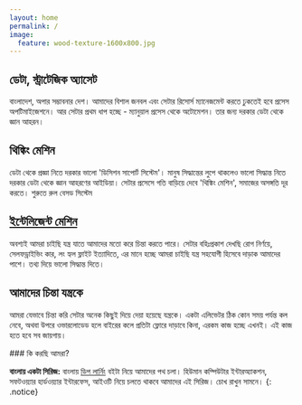 ```yaml
---
layout: home
permalink: /
image:
  feature: wood-texture-1600x800.jpg
---
```


<div class="tiles">

<div class="tile">
  <h2 class="post-title">ডেটা, স্ট্রাটেজিক অ্যাসেট</h2>
  <p class="post-excerpt">বাংলাদেশ, অপার সম্ভাবনার দেশ। আমাদের বিশাল জনবল এবং সেটার রিসোর্স ম্যানেজমেন্ট করতে ঢুকতেই হবে প্রসেস অপটিমাইজেশনে। আর সেটার প্রথম ধাপ হচ্ছে - ম্যানুয়াল প্রসেস থেকে অটোমেশন। তার জন্য দরকার ডেটা থেকে জ্ঞান আহরন।</p>
</div><!-- /.tile -->

<div class="tile">
  <h2 class="post-title">থিঙ্কিং মেশিন</h2>
  <p class="post-excerpt">ডেটা থেকে প্রজ্ঞা নিতে দরকার ভালো 'ডিসিশন সাপোর্ট সিস্টেম'। মানুষ সিদ্ধান্তের লুপে থাকলেও ভালো সিদ্ধান্ত নিতে দরকার ডেটা থেকে জ্ঞান আহরণের আইডিয়া। সেটার প্রসেসে গতি বাড়িয়ে দেবে 'থিঙ্কিং মেশিন', সমাজের অসঙ্গতি দূর করতে। শুরুতে রুল বেসড সিস্টেম</p>
</div><!-- /.tile -->

<div class="tile">
  <h2 class="post-title"><a href="https://rakibul-hassan.gitbook.io/deep-learning/start-page/intro">ইন্টেলিজেন্ট মেশিন</a></h2>
  <p class="post-excerpt">অবশ্যই আমরা চাইছি যন্ত্র যাতে আমাদের মতো করে চিন্তা করতে পারে। সেটার বহিঃপ্রকাশ দেখছি রোগ নির্ণয়ে, সেলফড্রাইভিং কার, লং হ্যল ফ্লাইট ইত্যাদিতে, এর মানে হচ্ছে আমরা চাইছি যন্ত্র সহযোগী হিসেবে দাড়াক আমাদের পাশে। তথ্য দিয়ে ভালো সিদ্ধান্ত দিতে।</p>
</div><!-- /.tile -->

<div class="tile">
  <h2 class="post-title">আমাদের চিন্তা যন্ত্রকে</h2>
  <p class="post-excerpt">আমরা যেভাবে চিন্তা করি সেটার অনেক কিছুই দিয়ে দেয়া হয়েছে যন্ত্রকে। একটা এলিভেটর ঠিক কোন সময় পর্যন্ত কল নেবে, অথবা উপরে ওভারলোডেড হলে বাইরের কলে প্রতিটা ফ্লোরে দাড়াবে কিনা, এরকম কাজ হচ্ছে এখনই। এই কাজ হতে হবে সব জায়গায়।</p>
</div><!-- /.tile -->

</div><!-- /.tiles -->
### কি করছি আমরা?

**বাংলায় একটা সিরিজ:** বাংলায় <a href="http://bit.ly/mlstart">ডিপ লার্নিং</a> বইটা নিয়ে আমাদের পথ চলা। হিউমান কম্পিউটার ইন্টারঅ্যাকশন, সফটওয়্যার হার্ডওয়্যার ইন্টারফেস, আইওটি নিয়ে চলতে থাকবে আমাদের এই সিরিজ। চোখ রাখুন সামনে।
{: .notice}
